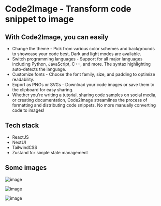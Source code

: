 # Code2Image - Transform code snippet to image

## With Code2Image, you can easily
- Change the theme - Pick from various color schemes and backgrounds to showcase your code best. Dark and light modes are available.
- Switch programming languages - Support for all major languages including Python, JavaScript, C++, and more. The syntax highlighting auto-detects the language.
- Customize fonts - Choose the font family, size, and padding to optimize readability.
- Export as PNGs or SVGs - Download your code images or save them to the clipboard for easy sharing.
- Whether you're writing a tutorial, sharing code samples on social media, or creating documentation, Code2Image streamlines the process of formatting and distributing code snippets. No more manually converting code to images!

## Tech stack
- ReactJS
- NextUI
- TailwindCSS
- Zustand for simple state management

## Some images
![image](https://github.com/xuho/code2image/assets/13913140/4c75d8db-2b75-458d-9539-95e507052508)

![image](https://github.com/xuho/code2image/assets/13913140/27f52699-03cd-4be6-adfe-2cde0289cebb)

![image](https://github.com/xuho/code2image/assets/13913140/3bf2ccac-3b38-47ad-bf9d-a64862c5bca1)
